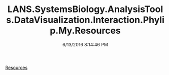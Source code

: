 ﻿---
title: LANS.SystemsBiology.AnalysisTools.DataVisualization.Interaction.Phylip.My.Resources
date: 6/13/2016 8:14:46 PM
---

[Resources](T-LANS.SystemsBiology.AnalysisTools.DataVisualization.Interaction.Phylip.My.Resources.Resources.html)
